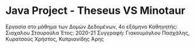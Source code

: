 # Java Project - Theseus VS Minotaur
Εργασία στο μάθημα των Δομών Δεδομένων, 4ο εξάμηνο
Καθηγητής: Σιαχαλου Σταυρούλα
Έτος: 2020-21
Συγγραφή: Γιακουμόγλου Πασχάλης, Κυρατσούς Χρήστος, Κυπριανίδης Άρης
